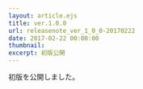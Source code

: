 ```yaml
---
layout: article.ejs
title: ver.1.0.0
url: releasenote_ver_1_0_0-20170222
date: 2017-02-22 00:00:00
thumbnail: 
excerpt: 初版公開
---
```


初版を公開しました。
